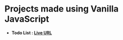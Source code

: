 <h1>Projects made using Vanilla JavaScript</h1>
<ul>
  <li>
    <h4>Todo List : <a href="https://vanillajs-todo-mmg.netlify.app/" target="_blank">Live URL</a></h4> 
<!--     <img src="" alt="preview"/> -->
  </li>
</ul>

